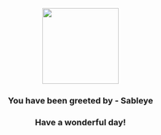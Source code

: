 <p align="center">
    <img src="https://raw.githubusercontent.com/PokeAPI/sprites/master/sprites/pokemon/302.png" width="150" height="150">
</p>
<h3 align="center">You have been greeted by - <b>Sableye</b></h3>
<h3 align="center">Have a wonderful day!</h3>
